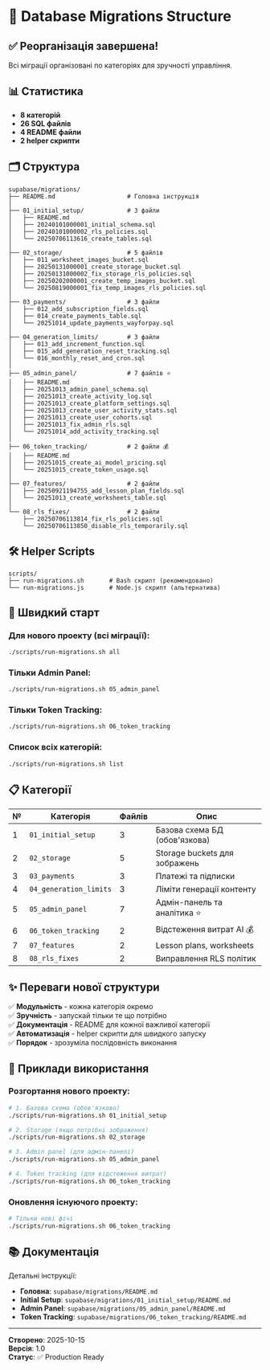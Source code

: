# 📁 Database Migrations Structure

## ✅ Реорганізація завершена!

Всі міграції організовані по категоріях для зручності управління.

## 📊 Статистика

- **8 категорій**
- **26 SQL файлів**
- **4 README файли**
- **2 helper скрипти**

## 🗂️ Структура

```
supabase/migrations/
├── README.md                    # Головна інструкція
│
├── 01_initial_setup/            # 3 файли
│   ├── README.md
│   ├── 20240101000001_initial_schema.sql
│   ├── 20240101000002_rls_policies.sql
│   └── 20250706113616_create_tables.sql
│
├── 02_storage/                  # 5 файлів
│   ├── 011_worksheet_images_bucket.sql
│   ├── 20250131000001_create_storage_bucket.sql
│   ├── 20250131000002_fix_storage_rls_policies.sql
│   ├── 20250202000001_create_temp_images_bucket.sql
│   └── 20250819000001_fix_temp_images_rls_policies.sql
│
├── 03_payments/                 # 3 файли
│   ├── 012_add_subscription_fields.sql
│   ├── 014_create_payments_table.sql
│   └── 20251014_update_payments_wayforpay.sql
│
├── 04_generation_limits/        # 3 файли
│   ├── 013_add_increment_function.sql
│   ├── 015_add_generation_reset_tracking.sql
│   └── 016_monthly_reset_and_cron.sql
│
├── 05_admin_panel/              # 7 файлів ⭐
│   ├── README.md
│   ├── 20251013_admin_panel_schema.sql
│   ├── 20251013_create_activity_log.sql
│   ├── 20251013_create_platform_settings.sql
│   ├── 20251013_create_user_activity_stats.sql
│   ├── 20251013_create_user_cohorts.sql
│   ├── 20251013_fix_admin_rls.sql
│   └── 20251014_add_activity_tracking.sql
│
├── 06_token_tracking/           # 2 файли 💰
│   ├── README.md
│   ├── 20251015_create_ai_model_pricing.sql
│   └── 20251015_create_token_usage.sql
│
├── 07_features/                 # 2 файли
│   ├── 20250921194755_add_lesson_plan_fields.sql
│   └── 20251013_create_worksheets_table.sql
│
└── 08_rls_fixes/                # 2 файли
    ├── 20250706113814_fix_rls_policies.sql
    └── 20250706113850_disable_rls_temporarily.sql
```

## 🛠️ Helper Scripts

```
scripts/
├── run-migrations.sh       # Bash скрипт (рекомендовано)
└── run-migrations.js       # Node.js скрипт (альтернатива)
```

## 🚀 Швидкий старт

### Для нового проекту (всі міграції):
```bash
./scripts/run-migrations.sh all
```

### Тільки Admin Panel:
```bash
./scripts/run-migrations.sh 05_admin_panel
```

### Тільки Token Tracking:
```bash
./scripts/run-migrations.sh 06_token_tracking
```

### Список всіх категорій:
```bash
./scripts/run-migrations.sh list
```

## 📋 Категорії

| № | Категорія | Файлів | Опис |
|---|-----------|--------|------|
| 1 | `01_initial_setup` | 3 | Базова схема БД (обов'язкова) |
| 2 | `02_storage` | 5 | Storage buckets для зображень |
| 3 | `03_payments` | 3 | Платежі та підписки |
| 4 | `04_generation_limits` | 3 | Ліміти генерації контенту |
| 5 | `05_admin_panel` | 7 | Адмін-панель та аналітика ⭐ |
| 6 | `06_token_tracking` | 2 | Відстеження витрат AI 💰 |
| 7 | `07_features` | 2 | Lesson plans, worksheets |
| 8 | `08_rls_fixes` | 2 | Виправлення RLS політик |

## ✨ Переваги нової структури

✅ **Модульність** - кожна категорія окремо  
✅ **Зручність** - запускай тільки те що потрібно  
✅ **Документація** - README для кожної важливої категорії  
✅ **Автоматизація** - helper скрипти для швидкого запуску  
✅ **Порядок** - зрозуміла послідовність виконання  

## 🎯 Приклади використання

### Розгортання нового проекту:
```bash
# 1. Базова схема (обов'язково)
./scripts/run-migrations.sh 01_initial_setup

# 2. Storage (якщо потрібні зображення)
./scripts/run-migrations.sh 02_storage

# 3. Admin panel (для адмін-панелі)
./scripts/run-migrations.sh 05_admin_panel

# 4. Token tracking (для відстеження витрат)
./scripts/run-migrations.sh 06_token_tracking
```

### Оновлення існуючого проекту:
```bash
# Тільки нові фічі
./scripts/run-migrations.sh 06_token_tracking
```

## 📚 Документація

Детальні інструкції:
- **Головна**: `supabase/migrations/README.md`
- **Initial Setup**: `supabase/migrations/01_initial_setup/README.md`
- **Admin Panel**: `supabase/migrations/05_admin_panel/README.md`
- **Token Tracking**: `supabase/migrations/06_token_tracking/README.md`

---

**Створено**: 2025-10-15  
**Версія**: 1.0  
**Статус**: ✅ Production Ready
